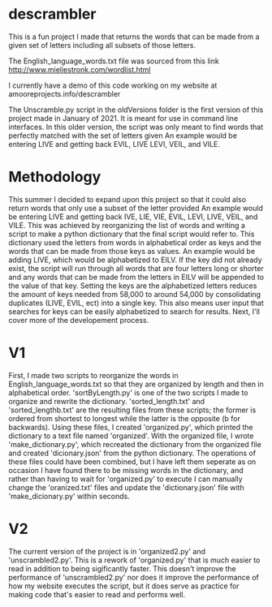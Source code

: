 # descrambler
This is a fun project I made that returns the words that can be made from a given set of letters including all subsets of those letters.

The English_language_words.txt file was sourced from this link http://www.mieliestronk.com/wordlist.html

I currently have a demo of this code working on my website at amooreprojects.info/descrambler

The Unscramble.py script in the oldVersions folder is the first version of this project made in January of 2021. It is meant for use in command line interfaces.
In this older version, the script was only meant to find words that perfectly matched with the set of letters given
An example would be entering LIVE and getting back EVIL, LIVE LEVI, VEIL, and VILE.

# Methodology

This summer I decided to expand upon this project so that it could also return words that only use a subset of the letter provided
An example would be entering LIVE and getting back IVE, LIE, VIE, EVIL, LEVI, LIVE, VEIL, and VILE. This was achieved by reorganizing the list of words
and writing a script to make a python dictionary that the final script would refer to. This dictionary used the letters from words in alphabetical order as keys
and the words that can be made from those keys as values. An example would be adding LIVE, which would be alphabetized to EILV. If the key did not already
exist, the script will run through all words that are four letters long or shorter and any words that can be made from the letters in EILV will be appended to
the value of that key. Setting the keys are the alphabetized letters reduces the amount of keys needed from 58,000 to around 54,000 by consolidating duplicates
(LIVE, EVIL, ect) into a single key. This also means user input that searches for keys can be easily alphabetized to search for results. Next, I'll cover
more of the developement process.

# V1

First, I made two scripts to reorganize the words in English_language_words.txt so that they are organized by length and then in alphabetical order.
'sortByLength.py' is one of the two scripts I made to organize and rewrite the dictionary. 'sorted_length.txt' and 'sorted_lengthb.txt' are the
resulting files from these scripts; the former is ordered from shortest to longest while the latter is the opposite (b for backwards). Using these files,
I created 'organized.py', which printed the dictionary to a text file named 'organized'. With the organized file, I wrote 'make_dictionary.py', which 
recreated the dictionary from the organized file and created 'dicionary.json' from the python dictionary. The operations of these files could have been combined,
but I have left them seperate as on occasion I have found there to be missing words in the dictionary, and rather than having to wait for 'organized.py' to execute
I can manually change the 'oranized.txt' files and update the 'dictionary.json' file with 'make_dicionary.py' within seconds.

# V2

The current version of the project is in 'organized2.py' and 'unscrambled2.py'. This is a rework of 'organized.py' that is much easier to read in addition to 
being sigificantly faster. This doesn't improve the performance of 'unscrambled2.py' nor does it improve the performance of how my website executes the script,
but it does serve as practice for making code that's easier to read and performs well.
